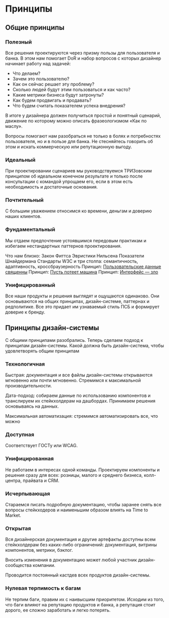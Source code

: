 # Принципы

## Общие принципы

### Полезный

Все решения проектируются через призму пользы для пользователя и банка. В этом нам помогает DoR и набор вопросов с которых дизайнер начинает работу над задачей:

- Что делаем?
- Зачем это пользователю?
- Как он сейчас решает эту проблему?
- Сколько людей будут этим пользоваться и как часто?
- Какие метрики бизнеса будут затронуты?
- Как будем продвигать и продавать?
- Что будем считать показателем успеха внедрения?

В итоге у дизайнера должен получиться простой и понятный сценарий, движение по которому можно описать фразеологизмом «Как по маслу».

Вопросы помогают нам разобраться не только в болях и потребностях пользователя, но и в пользе для банка. Не стесняйтесь говорить об этом и искать коммерческую или репутационную выгоду.

### Идеальный

При проектировании сценариев мы руководствуемся ТРИЗовским принципом об идеальном конечном результате и только после консультации с командой упрощаем его, если в этом есть необходимость и достаточные основания.

### Почтительный

С большим уважением относимся ко времени, деньгам и доверию наших клиентов.

### Фундаментальный

Мы отдаем предпочтение устоявшимся передовым практикам и избегаем нестандартных паттернов проектирования.

Что нам близко:
Закон Фиттса
Эвристики Нильсена
Показатели Шнайдермана
Стандарты W3C и три столпа: семантичность, адаптивность, кроссбраузерность
Принцип: [Пользовательские данные священны](https://bureau.ru/bb/soviet/20150505/)
Принцип: [Пусть потеет машина](https://bureau.ru/bb/soviet/20150505/)
Принцип: [Интерфейс — зло](https://bureau.ru/bb/soviet/20150505/)

### Унифицированный

Все наши продукты и решения выглядят и ощущаются одинаково. Они основываются на общих принципах, дизайн-системе, паттернах и редполитике. Все это придает им узнаваемый стиль ПСБ и формирует доверие к бренду.

## Принципы дизайн-системы

С общими принципами разобрались. Теперь сделаем подход к принципам дизайн-системы. Какой должна быть дизайн-система, чтобы удовлетворять общим принципам

### Технологичная

Быстрая: документация и все файлы дизайн-системы открываются мгновенно или почти мгновенно. Стремимся к максимальной производительности.

Дата-подход: собираем данные по использованию компонентов и транслируем их стейкхолдерам на дашбордах. Принимаем решения основываясь на данных.

Максимальная автоматизация: стремимся автоматизировать все, что можно

### Доступная

Соответствует ГОСТу или WCAG.

### Унифицированная

Не работаем в интересах одной команды. Проектируем компоненты и решения сразу для всех: розницы, малого и среднего бизнеса, колл-центра, прайвата и CRM.

### Исчерпывающая

Стараемся писать подробную документацию, чтобы заранее снять все вопросы стейкходеров и наименьшим образом влиять на Time to Market.

### Открытая

Вся дизайнерская документация и другие артефакты доступны всем стейкхолдерам без каких-либо ограничений: документация, витрины компонентов, метрики, бэклог.

Вносить изменения в документацию может любой участник дизайн-сообщества компании.

Проводится постоянный кастдев всех продуктов дизайн-системы.

### Нулевая терпимость к багам

Не терпим баги, правим их с наивысшим приоритетом. Исходим из того, что баги влияют на репутацию продуктов и банка, а репутация стоит дорого, ее сложно заработать и легко потерять.
